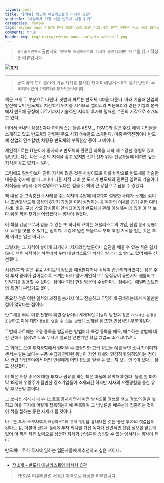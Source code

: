 ```yaml
---  
layout: post  
title: "[리뷰] 반도체 애널리스트의 리서치 습관"  
subtitle: "세상에서 가장 쉬운 반도체 시장 읽기"  
categories: review  
tags: review book 반도체 분석 애널리스트 습관 기업 시장 분석 우량주 뉴스 공정 팹리스 파운드리 미중전쟁 보고서    
comments: true  
header-img: img/review/review-book-analysts-habits-1.png
---  
```

  
> `좋은습관연구소` 출판사의 `"반도체 애널리스트의 리서치 습관(김경민 저)"`를 읽고 작성한 리뷰입니다.  

![표지](https://telegeam.github.io/assets/img/review/review-book-analysts-habits-1.png)  

---

> 반도체의 투자 분야의 기본 지식을 분석한 책으로 애널리스트의 분석 방법이 수록되어 있어 차별화된 투자입문서이다.

책은 크게 두 부분으로 나뉜다. 첫번째 파트는 반도체 `시장`을 다룬다. 미래 기술과 산업의 발전에 있어 반도체의 지정학적 위치를 시작으로 팹리스와 파운드리와 같은 기업의 분류에서 반도체 공정에 이르기까지 기술적인 지식이 투자에 필요한 수준의 시각으로 소개되고 있다. 

이어서 국내의 삼성전자나 하이닉스는 물론 ASML, TSMC와 같은 주요 해외 기업들을 소개하고 있고 반도체와 관련된 주요 사회 이슈들도 소개된다. 미중 무역전쟁이나 반도체 산업의 인수합병, 차량용 반도체의 부족현상 등이 그 예이다. 

개인적으로는 IT분야에 종사하고 반도체와 관련된 과목을 대학 때 수강한 경험도 있어 일반인보다는 나은 수준의 지식을 갖고 있지만 전기 전자 위주 전공자들에 비하면 깊은 지식을 갖고 있지는 않다. 

그럼에도 일반인보다 관련 지식이 많은 것은 사실이므로 이를 바탕으로 반도체를 기술한 내용을 평가해 볼 때 그나마 다른 서적 대비 본 도서가 반도체와 관련된 일련의 기술이나 지식들을 `상당히 쉽게` 설명하고 있다는 점을 이 책의 큰 장점으로 꼽을 수 있겠다. 

책 내용 중 고속충전의 사례를 수도꼭지의 수압에 비교하여 설명한 사례가 소개된 점이나 초반에 반도체 공정의 8가지 과정을 미리 설명하는 등 독자의 이해를 돕기 위한 여러 사례, 비유, 구성 상의 장치들이 안배되어있어 반도체에 관해 이해하는 데 있어 이 책 보다 쉬운 책을 찾기는 어렵겠다는 생각이 들었다. 

이 책을 읽음으로써 얻을 수 있는 또 하나의 묘미는 애널리스트의 기업, 산업 `분석 방법이나 습관`을 엿볼 수 있다는 점이다. 시중에 널린 책들으로 부터 특정 지식을 얻는 것은 크게 어려운 일은 아니다. 

그렇지만 그 지식이 쌓이게 되기까지 저자의 방법론이나 습관을 배울 수 있는 책은 쉽지 않다. 책을 시작하는 서문에서 부터 애널리스트인 저자의 일과가 소개되고 있어 매우 신선했다. 

시킹알파와 같은 유료 사이트의 정보를 애용한다거나 검색이 습관화되어있다는 점은 주식 투자 경력이 길어질수록 느끼는 바가 많아 개인적으로 동질감이 들면서도 블룸버그 단말기를 활용할 수 있다는 점이나 기업 현장 방문이 수월하다는 점에서는 애널리스트만의 특권이 부럽기도 했다. 

중요한 것은 이런 일련의 과정을 숨기지 않고 진솔하고 투명하게 공개하는데서 배울만한 점이 많았다는 점이다. 

반도체를 떠나 미중 전쟁의 패권 양상이나 세계적인 기술의 발전과 같은 `거시적인 환경을 조망`하고 이에 대한 `정보를 얻을 수 있는 방법`이 소개된 점 또한 인상적인 부분이었다. 

두번째 파트에는 우량 종목을 발굴하는 방법이나 특정 종목을 매도, 매수하는 방법에 대한 견해가 실려있다. 또 투자에 필요한 전반적인 학습 방법도 소개되어있다. 

그 외에도 오랜 투자경험에서 얻어낼 수 있을만한 고급 정보들 예를 들면 소니의 이미지 센서는 일본 보다는 부품 수급과 관련된 동남아 자연 재해와 민감하게 얽혀있다는 점이나 관련 산업분야에서 어떤 인물에게 어떤 정보를 얻을 수 있는지 보는 안목이 있다는 점도 신선했다.

이 책은 특정 종목에 대한 투자나 권유를 하는 책은 아님에 유의해야 한다. 물론 맨 마지막 18장에 우량주가 될만한 강소기업들이 소개되긴 하지만 저자의 오랜경험을 통한 유망 후보군일 뿐이다.

그 보다는 저자가 애널리스트로 종사하면서 어떤 방식으로 정보를 얻고 정보의 질을 높히고 이를 투자에 어떻게 접목하는지에 주목하여 그 방법론을 배우는데 집중하는 것이 이 책을 접하는 좋은 자세가 될 것이다. 

아무튼 투자 초보자에게 `애널리스트의 분석 방법`을 흉내내는 것은 좋은 투자의 첫걸음이 된다는 점, 더불어 `반도체 분야`에 투자 의사를 가진 독자가 전반적인 산업 정보를 얻는데 있어 이 책은 적은 노력으로 상당한 지식과 방법론을 습득할 수 있는 양서라는 생각이 든다.

반도체나 주식 투자에 임하는 입문자들에게 추천하고 싶은 책이다.

---

* [책소개 - 반도체 애널리스트의 리서치 습관](http://www.yes24.com/Product/Goods/112220750)

> YES24 리뷰어클럽 서평단 자격으로 작성한 리뷰입니다.